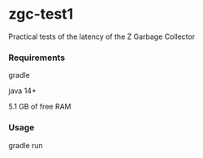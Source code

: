 # zgc-test1
Practical tests of the latency of the Z Garbage Collector

### Requirements
gradle

java 14+

5.1 GB of free RAM

### Usage
gradle run
